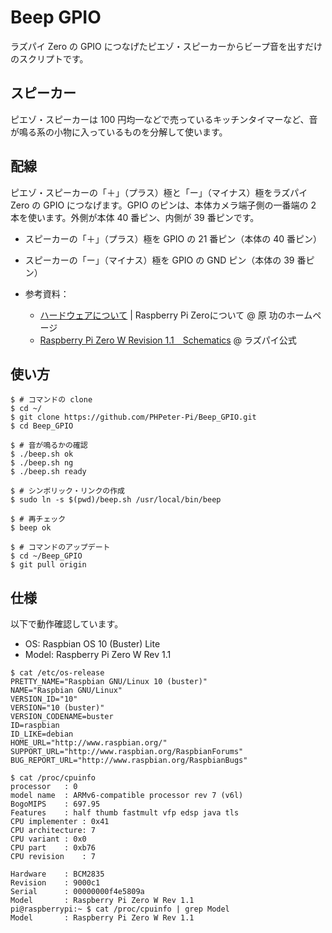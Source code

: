 # Beep GPIO

ラズパイ Zero の GPIO につなげたピエゾ・スピーカーからビープ音を出すだけのスクリプトです。

## スピーカー

ピエゾ・スピーカーは 100 円均一などで売っているキッチンタイマーなど、音が鳴る系の小物に入っているものを分解して使います。

## 配線

ピエゾ・スピーカーの「＋」（プラス）極と「ー」（マイナス）極をラズパイ Zero の GPIO につなげます。GPIO のピンは、本体カメラ端子側の一番端の 2 本を使います。外側が本体 40 番ピン、内側が 39 番ピンです。

- スピーカーの「＋」（プラス）極を GPIO の 21 番ピン（本体の 40 番ピン）
- スピーカーの「ー」（マイナス）極を GPIO の GND ピン（本体の 39 番ピン）

- 参考資料：
  - [ハードウェアについて](http://hara.jpn.com/_default/ja/Topics/RaspPiZero.html) | Raspberry Pi Zeroについて @ 原 功のホームページ
  - [Raspberry Pi Zero W Revision 1.1　Schematics](https://www.raspberrypi.org/documentation/hardware/raspberrypi/schematics/rpi_SCH_ZeroW_1p1_reduced.pdf) @ ラズパイ公式

## 使い方

```shellsession
$ # コマンドの clone
$ cd ~/
$ git clone https://github.com/PHPeter-Pi/Beep_GPIO.git
$ cd Beep_GPIO

$ # 音が鳴るかの確認
$ ./beep.sh ok
$ ./beep.sh ng
$ ./beep.sh ready

$ # シンボリック・リンクの作成
$ sudo ln -s $(pwd)/beep.sh /usr/local/bin/beep

$ # 再チェック
$ beep ok

$ # コマンドのアップデート
$ cd ~/Beep_GPIO
$ git pull origin
```

## 仕様

以下で動作確認しています。

- OS: Raspbian OS 10 (Buster) Lite
- Model: Raspberry Pi Zero W Rev 1.1

```shellsession
$ cat /etc/os-release
PRETTY_NAME="Raspbian GNU/Linux 10 (buster)"
NAME="Raspbian GNU/Linux"
VERSION_ID="10"
VERSION="10 (buster)"
VERSION_CODENAME=buster
ID=raspbian
ID_LIKE=debian
HOME_URL="http://www.raspbian.org/"
SUPPORT_URL="http://www.raspbian.org/RaspbianForums"
BUG_REPORT_URL="http://www.raspbian.org/RaspbianBugs"

$ cat /proc/cpuinfo
processor	: 0
model name	: ARMv6-compatible processor rev 7 (v6l)
BogoMIPS	: 697.95
Features	: half thumb fastmult vfp edsp java tls
CPU implementer	: 0x41
CPU architecture: 7
CPU variant	: 0x0
CPU part	: 0xb76
CPU revision	: 7

Hardware	: BCM2835
Revision	: 9000c1
Serial		: 00000000f4e5809a
Model		: Raspberry Pi Zero W Rev 1.1
pi@raspberrypi:~ $ cat /proc/cpuinfo | grep Model
Model		: Raspberry Pi Zero W Rev 1.1
```
